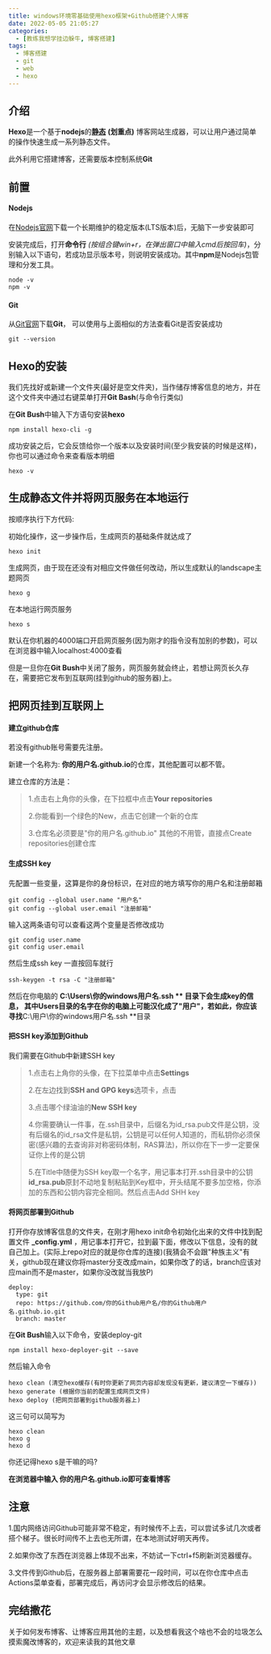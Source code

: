 ```yaml
---
title: windows环境零基础使用hexo框架+Github搭建个人博客
date: 2022-05-05 21:05:27
categories:
  - [教练我想学挂边躲牛, 博客搭建]
tags:
  - 博客搭建
  - git
  - web
  - hexo
---
```


## 介绍

**Hexo**是一个基于**nodejs**的<u>**静态**</u> **(划重点)** 博客网站生成器，可以让用户通过简单的操作快速生成一系列静态文件。

此外利用它搭建博客，还需要版本控制系统**Git**

## 前置

#### Nodejs 

在[Nodejs官网](https://nodejs.org/zh-cn/)下载一个长期维护的稳定版本(LTS版本)后，无脑下一步安装即可

安装完成后，打开**命令行** *(按组合键win+r，在弹出窗口中输入cmd后按回车)*，分别输入以下语句，若成功显示版本号，则说明安装成功。其中**npm**是Nodejs包管理和分发工具。

```
node -v
npm -v
```



#### Git

从[Git官网](https://git-scm.com/)下载**Git**， 可以使用与上面相似的方法查看Git是否安装成功

```
git --version
```



## Hexo的安装

我们先找好或新建一个文件夹(最好是空文件夹)，当作储存博客信息的地方，并在这个文件夹中通过右键菜单打开**Git Bash**(与命令行类似)

在**Git Bush**中输入下方语句安装**hexo**

```
npm install hexo-cli -g
```

成功安装之后，它会反馈给你一个版本以及安装时间(至少我安装的时候是这样)，你也可以通过命令来查看版本明细

```
hexo -v
```

## 生成静态文件并将网页服务在本地运行

按顺序执行下方代码:

初始化操作，这一步操作后，生成网页的基础条件就达成了

```
hexo init
```

生成网页，由于现在还没有对相应文件做任何改动，所以生成默认的landscape主题网页

```
hexo g
```

在本地运行网页服务

```
hexo s
```

默认在你机器的4000端口开启网页服务(因为刚才的指令没有加别的参数)，可以在浏览器中输入localhost:4000查看

但是一旦你在**Git Bush**中关闭了服务，网页服务就会终止，若想让网页长久存在，需要把它发布到互联网(挂到github的服务器)上。

## 把网页挂到互联网上

#### 建立github仓库

若没有github账号需要先注册。

新建一个名称为: **你的用户名.github.io**的仓库，其他配置可以都不管。

建立仓库的方法是：

>1.点击右上角你的头像，在下拉框中点击**Your repositories**
>
>2.你能看到一个绿色的New，点击它创建一个新的仓库
>
>3.仓库名必须要是"你的用户名.github.io" 其他的不用管，直接点Create repositories创建仓库

#### 生成SSH key 

先配置一些变量，这算是你的身份标识，在对应的地方填写你的用户名和注册邮箱

```
git config --global user.name "用户名"
git config --global user.email "注册邮箱"
```

输入这两条语句可以查看这两个变量是否修改成功

```
git config user.name
git config user.email
```

然后生成ssh key 一直按回车就行

```
ssh-keygen -t rsa -C "注册邮箱"
```

然后在你电脑的 **C:\Users\你的windows用户名\.ssh ** 目录下会生成key的信息， 其中Users目录的名字在你的电脑上可能汉化成了"用户"，若如此，你应该寻找**C:\用户\你的windows用户名\.ssh **目录

#### 把SSH key添加到Github

我们需要在Github中新建SSH key

> 1.点击右上角你的头像，在下拉菜单中点击**Settings**
>
> 2.在左边找到**SSH and GPG keys**选项卡，点击
>
> 3.点击哪个绿油油的**New SSH key**
>
> 4.你需要确认一件事，在.ssh目录中，后缀名为id_rsa.pub文件是公钥，没有后缀名的id_rsa文件是私钥，公钥是可以任何人知道的，而私钥你必须保密(感兴趣的去查询非对称密码体制，RAS算法)，所以你在下一步一定要保证你上传的是公钥
>
> 5.在Title中随便为SSH key取一个名字，用记事本打开.ssh目录中的公钥**id_rsa.pub**原封不动地复制粘贴到Key框中，开头结尾不要多加空格，你添加的东西和公钥内容完全相同。然后点击Add SHH key

#### 将网页部署到Github

打开你存放博客信息的文件夹，在刚才用hexo init命令初始化出来的文件中找到配置文件 **_config.yml** ，用记事本打开它，拉到最下面，修改以下信息，没有的就自己加上。(实际上repo对应的就是你仓库的连接)(我猜会不会跟"种族主义"有关，github现在建议你将master分支改成main，如果你改了的话，branch应该对应main而不是master，如果你没改就当我放P)

```
deploy:
  type: git
  repo: https://github.com/你的Github用户名/你的Github用户名.github.io.git
  branch: master
```

在**Git Bush**输入以下命令，安装deploy-git

```
npm install hexo-deployer-git --save
```

然后输入命令

```
hexo clean (清空hexo缓存(有时你更新了网页内容却发现没有更新，建议清空一下缓存))
hexo generate (根据你当前的配置生成网页文件)
hexo deploy (把网页部署到github服务器上)
```

这三句可以简写为

```
hexo clean
hexo g
hexo d
```

你还记得hexo s是干嘛的吗?

**在浏览器中输入 你的用户名.github.io即可查看博客**

## 注意

1.国内网络访问Github可能非常不稳定，有时候传不上去，可以尝试多试几次或者搭个梯子。很长时间传不上去也无所谓，在本地测试好明天再传。

2.如果你改了东西在浏览器上体现不出来，不妨试一下ctrl+f5刷新浏览器缓存。

3.文件传到Github后，在服务器上部署需要花一段时间，可以在你仓库中点击Actions菜单查看，部署完成后，再访问才会显示修改后的结果。

## 完结撒花

关于如何发布博客、让博客应用其他的主题，以及想看我这个啥也不会的垃圾怎么摸索魔改博客的，欢迎来读我的其他文章


